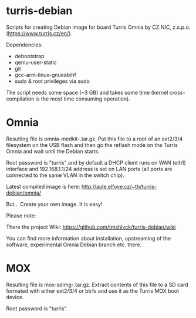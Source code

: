 turris-debian
=============

Scripts for creating Debian image for board Turris Omnia
by CZ.NIC, z.s.p.o. (https://www.turris.cz/en/).

Dependencies:

 * debootstrap
 * qemu-user-static
 * git
 * gcc-arm-linux-gnueabihf
 * sudo & root privileges via sudo

The script needs some space (~3 GB) and takes some time (kernel
cross-compilation is the most time consuming operation).

Omnia
=====

Resulting file is omnia-medkit-<date>.tar.gz. Put this file to a root of
an ext2/3/4 filesystem on the USB flash and then go the reflash mode
on the Turris Omnia and wait until the Debian starts.

Root password is "turris" and by default a DHCP client runs on WAN
(eth1) interface and 192.168.1.1/24 address is set on LAN ports (all
ports are connected to the same VLAN in the switch chip).

Latest compiled image is here:
http://aule.elfove.cz/~th/turris-debian/omnia/

But... Create your own image. It is easy!

Please note:

There the project Wiki: https://github.com/tmshlvck/turris-debian/wiki

You can find more information about installation, upstreaming of the
software, experimental Omnia Debian branch etc. there.

MOX
===

Resulting file is mox-sdimg-<date>.tar.gz. Extract contents of this file to a SD card formated with either ext2/3/4 or btrfs 
and use it as the Turris MOX boot device.
  
Root password is "turris".

